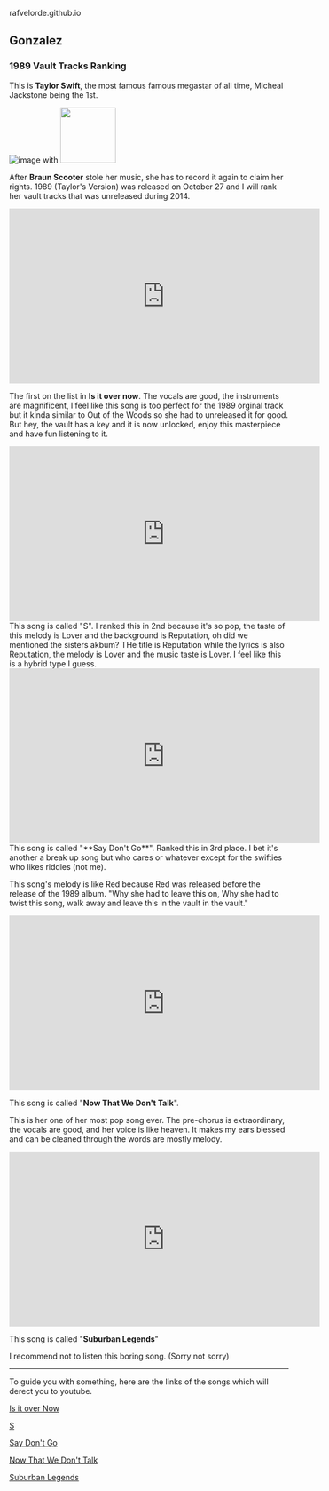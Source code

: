  rafvelorde.github.io
## Gonzalez
### 1989 Vault Tracks Ranking
This is **Taylor Swift**, the most famous famous megastar of all time, Micheal Jackstone being the 1st.





![ image](https://github.com/rafvelorde/rafvelorde.github.io/assets/152232710/2bcedbeb-7fa7-427b-a57a-e71aad2dd65b) with <img src="https://github.com/rafvelorde/rafvelorde.github.io/assets/152232710/2bcedbeb-7fa7-427b-a57a-e71aad2dd65b" width="100" height="100">





After **Braun Scooter** stole her music, she has to record it again to claim her rights. 1989 (Taylor's Version) was released on October 27 and I will rank her vault tracks that was unreleased during 2014. 







<iframe width="560" height="315" src="https://www.youtube.com/embed/LQn-jc7CBa4?si=vN9b2gopwWz34R0x" title="YouTube video player" frameborder="0" allow="accelerometer; autoplay; clipboard-write; encrypted-media; gyroscope; picture-in-picture; web-share" allowfullscreen></iframe>

The first on the list in **Is it over now**. 
The vocals are good, the instruments are magnificent, I feel like this song is too perfect for the 1989 orginal track but it kinda similar to Out of the Woods so she had to unreleased it for good. But hey, the vault has a key and it is now unlocked, enjoy this masterpiece and have fun listening to it.




<iframe width="560" height="315" src="https://www.youtube.com/embed/qrxsceexTBw?si=yv_0g_1KF-5umQH8" title="YouTube video player" frameborder="0" allow="accelerometer; autoplay; clipboard-write; encrypted-media; gyroscope; picture-in-picture; web-share" allowfullscreen></iframe>
This song is called "S". I ranked this in 2nd because it's so pop, the taste of this melody is Lover and the background is Reputation, oh did we mentioned the sisters akbum? THe title is Reputation while the lyrics is also Reputation, the melody is Lover and the music taste is Lover. I feel like this is a hybrid type I guess.




<iframe width="560" height="315" src="https://www.youtube.com/embed/C-z-IckrQK8?si=9QonKP3vLgtxlJIq" title="YouTube video player" frameborder="0" allow="accelerometer; autoplay; clipboard-write; encrypted-media; gyroscope; picture-in-picture; web-share" allowfullscreen></iframe>
This song is called "**Say Don't Go**". Ranked this in 3rd place. I bet it's another a break up song but who cares or whatever except for the swifties who likes riddles (not me).

This song's melody is like Red because Red was released before the release of the 1989 album. "Why she had to leave this on, Why she had to twist this song, walk away and leave this in the vault in the vault."





<iframe width="560" height="315" src="https://www.youtube.com/embed/yF4ulRTCn44?si=zwUhpj_FVzc5PnP8" title="YouTube video player" frameborder="0" allow="accelerometer; autoplay; clipboard-write; encrypted-media; gyroscope; picture-in-picture; web-share" allowfullscreen></iframe>

This song is called "**Now That We Don't Talk**".

This is her one of her most pop song ever. The pre-chorus is extraordinary, the vocals are good, and her voice is like heaven. It makes my ears blessed and can be cleaned through the words are mostly melody.



<iframe width="560" height="315" src="https://www.youtube.com/embed/ZGBPKYbzSXs?si=PepYPsCNWwMzTuBF" title="YouTube video player" frameborder="0" allow="accelerometer; autoplay; clipboard-write; encrypted-media; gyroscope; picture-in-picture; web-share" allowfullscreen></iframe>

This song is called "**Suburban Legends**"

I recommend not to listen this boring song. (Sorry not sorry)

- - - - - - - - - - - - - - - - - 

To guide you with something, here are the links of the songs which will derect you to youtube.



[Is it over Now](https://www.youtube.com/watch?v=tNxUxm3-658)

[S](https://www.youtube.com/watch?v=qrxsceexTBw)

[Say Don't Go](https://www.youtube.com/watch?v=C-z-IckrQK8)

[Now That We Don't Talk](https://www.youtube.com/watch?v=yF4ulRTCn44)

[Suburban Legends](https://www.youtube.com/watch?v=ZGBPKYbzSXs)





















